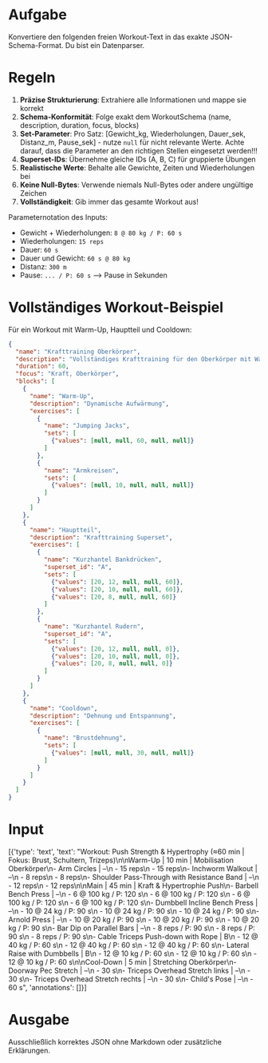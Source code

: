 # Aufgabe
Konvertiere den folgenden freien Workout-Text in das exakte JSON-Schema-Format. Du bist ein Datenparser.

# Regeln
1. **Präzise Strukturierung**: Extrahiere alle Informationen und mappe sie korrekt
2. **Schema-Konformität**: Folge exakt dem WorkoutSchema (name, description, duration, focus, blocks)
3. **Set-Parameter**: Pro Satz: [Gewicht_kg, Wiederholungen, Dauer_sek, Distanz_m, Pause_sek] - nutze `null` für nicht relevante Werte. Achte darauf, dass die Parameter an den richtigen Stellen eingesetzt werden!!!
4. **Superset-IDs**: Übernehme gleiche IDs (A, B, C) für gruppierte Übungen
5. **Realistische Werte**: Behalte alle Gewichte, Zeiten und Wiederholungen bei
6. **Keine Null-Bytes**: Verwende niemals Null-Bytes oder andere ungültige Zeichen
7. **Vollständigkeit**: Gib immer das gesamte Workout aus!

Parameternotation des Inputs:
- Gewicht + Wiederholungen: `8 @ 80 kg / P: 60 s`
- Wiederholungen: `15 reps`
- Dauer: `60 s`
- Dauer und Gewicht: `60 s @ 80 kg`
- Distanz: `300 m`
- Pause: `... / P: 60 s` --> Pause in Sekunden


# Vollständiges Workout-Beispiel
Für ein Workout mit Warm-Up, Hauptteil und Cooldown:
```json
{
  "name": "Krafttraining Oberkörper",
  "description": "Vollständiges Krafttraining für den Oberkörper mit Warm-Up und Cooldown",
  "duration": 60,
  "focus": "Kraft, Oberkörper",
  "blocks": [
    {
      "name": "Warm-Up",
      "description": "Dynamische Aufwärmung",
      "exercises": [
        {
          "name": "Jumping Jacks",
          "sets": [
            {"values": [null, null, 60, null, null]}
          ]
        },
        {
          "name": "Armkreisen",
          "sets": [
            {"values": [null, 10, null, null, null]}
          ]
        }
      ]
    },
    {
      "name": "Hauptteil",
      "description": "Krafttraining Superset",
      "exercises": [
        {
          "name": "Kurzhantel Bankdrücken",
          "superset_id": "A",
          "sets": [
            {"values": [20, 12, null, null, 60]},
            {"values": [20, 10, null, null, 60]},
            {"values": [20, 8, null, null, 60]}
          ]
        },
        {
          "name": "Kurzhantel Rudern",
          "superset_id": "A",
          "sets": [
            {"values": [20, 12, null, null, 0]},
            {"values": [20, 10, null, null, 0]},
            {"values": [20, 8, null, null, 0]}
          ]
        }
      ]
    },
    {
      "name": "Cooldown",
      "description": "Dehnung und Entspannung",
      "exercises": [
        {
          "name": "Brustdehnung",
          "sets": [
            {"values": [null, null, 30, null, null]}
          ]
        }
      ]
    }
  ]
}
```

# Input
[{'type': 'text', 'text': "Workout: Push Strength & Hypertrophy (≈60 min | Fokus: Brust, Schultern, Trizeps)\n\nWarm-Up | 10 min | Mobilisation Oberkörper\n- Arm Circles | –\n    - 15 reps\n    - 15 reps\n- Inchworm Walkout | –\n    - 8 reps\n    - 8 reps\n- Shoulder Pass-Through with Resistance Band | –\n    - 12 reps\n    - 12 reps\n\nMain | 45 min | Kraft & Hypertrophie Push\n- Barbell Bench Press | –\n    - 6 @ 100 kg / P: 120 s\n    - 6 @ 100 kg / P: 120 s\n    - 6 @ 100 kg / P: 120 s\n    - 6 @ 100 kg / P: 120 s\n- Dumbbell Incline Bench Press | –\n    - 10 @ 24 kg / P: 90 s\n    - 10 @ 24 kg / P: 90 s\n    - 10 @ 24 kg / P: 90 s\n- Arnold Press | –\n    - 10 @ 20 kg / P: 90 s\n    - 10 @ 20 kg / P: 90 s\n    - 10 @ 20 kg / P: 90 s\n- Bar Dip on Parallel Bars | –\n    - 8 reps / P: 90 s\n    - 8 reps / P: 90 s\n    - 8 reps / P: 90 s\n- Cable Triceps Push-down with Rope | B\n    - 12 @ 40 kg / P: 60 s\n    - 12 @ 40 kg / P: 60 s\n    - 12 @ 40 kg / P: 60 s\n- Lateral Raise with Dumbbells | B\n    - 12 @ 10 kg / P: 60 s\n    - 12 @ 10 kg / P: 60 s\n    - 12 @ 10 kg / P: 60 s\n\nCool-Down | 5 min | Stretching Oberkörper\n- Doorway Pec Stretch | –\n    - 30 s\n- Triceps Overhead Stretch links | –\n    - 30 s\n- Triceps Overhead Stretch rechts | –\n    - 30 s\n- Child's Pose | –\n    - 60 s", 'annotations': []}]

# Ausgabe
Ausschließlich korrektes JSON ohne Markdown oder zusätzliche Erklärungen. 
